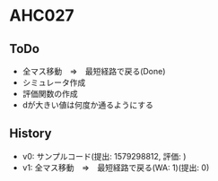 # AHC027

## ToDo

- 全マス移動　⇒　最短経路で戻る(Done)
- シミュレータ作成
- 評価関数の作成
- dが大きい値は何度か通るようにする

## History

- v0: サンプルコード(提出: 1579298812, 評価: )
- v1: 全マス移動　⇒　最短経路で戻る(WA: 1)(提出: 0)